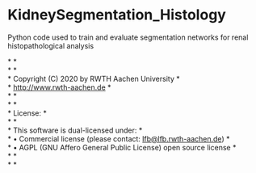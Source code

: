 # KidneySegmentation_Histology
Python code used to train and evaluate segmentation networks for renal histopathological analysis  
    
\*                                                                         \*  
\*                                                                         \*  
\*   Copyright (C) 2020 by RWTH Aachen University                          \*  
\*   http://www.rwth-aachen.de                                             \*  
\*                                                                         \*  
\*                                                                         \*  
\*   License:                                                              \*  
\*                                                                         \*  
\*   This software is dual-licensed under:                                 \*  
\*   • Commercial license (please contact: lfb@lfb.rwth-aachen.de)         \*  
\*   • AGPL (GNU Affero General Public License) open source license        \*  
\*                                                                         \*  
\*                                                                         \*
